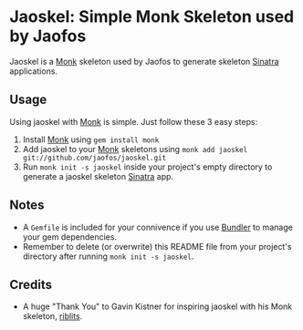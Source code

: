 # Jaoskel: Simple Monk Skeleton used by Jaofos
Jaoskel is a [Monk][monk] skeleton used by Jaofos to generate skeleton [Sinatra][sinatra] applications.

## Usage
Using jaoskel with [Monk][monk] is simple. Just follow these 3 easy steps:

1. Install [Monk][monk] using `gem install monk`
2. Add jaoskel to your [Monk][monk] skeletons using `monk add jaoskel git://github.com/jaofos/jaoskel.git`
3. Run `monk init -s jaoskel` inside your project's empty directory to generate a jaoskel skeleton [Sinatra][sinatra] app.

## Notes
* A `Gemfile` is included for your connivence if you use [Bundler][bundler] to manage your gem dependencies.
* Remember to delete (or overwrite) this README file from your project's directory after running `monk init -s jaoskel`.

## Credits
* A huge "Thank You" to Gavin Kistner for inspiring jaoskel with his Monk skeleton, [riblits][riblits].


[monk]: "http://monkrb.com/"
[sinatra]: "http://sinatrarb.com/"
[bundler]: "http://gembundler.com/"
[riblits]: "https://github.com/Phrogz/riblits"
[klubenskel]: "https://github.com/klubensapps/klubenskel"
